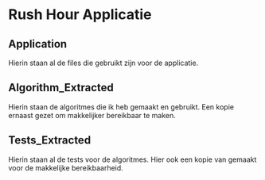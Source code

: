 # Rush Hour Applicatie

## Application
Hierin staan al de files die gebruikt zijn voor de applicatie.

## Algorithm_Extracted
Hierin staan de algoritmes die ik heb gemaakt en gebruikt. Een kopie ernaast gezet
om makkelijker bereikbaar te maken.

## Tests_Extracted
Hierin staan al de tests voor de algoritmes. Hier ook een kopie van gemaakt
voor de makkelijke bereikbaarheid.